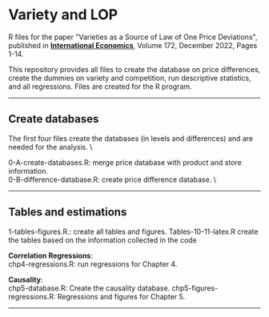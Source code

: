 # Variety and LOP

R files for the paper "Varieties as a Source of Law of One Price Deviations", published in [**International Economics**](https://doi.org/10.1016/j.inteco.2022.07.001), Volume 172, December 2022, Pages 1-14.

This repository provides all files to create the database on price differences, create the dummies on variety and competition, run descriptive statistics, and all regressions. Files are created for the R program.

--------------------- 

## Create databases

The first four files create the databases (in levels and differences) and are needed for the analysis. \

0-A-create-databases.R: merge price database with product and store information. \
0-B-difference-database.R: create price difference database. \

--------------------- 

## Tables and estimations

1-tables-figures.R.: create all tables and figures.
Tables-10-11-latex.R create the tables based on the information collected in the code 

**Correlation Regressions**: \
chp4-regressions.R: run regressions for Chapter 4.

**Causality**: \
chp5-database.R: Create the causality database.
chp5-figures-regressions.R: Regressions and figures for Chapter 5. 


---------------------
